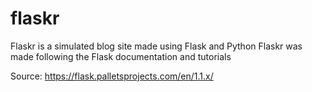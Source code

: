# flaskr
Flaskr is a simulated blog site made using Flask and Python
Flaskr was made following the Flask documentation and tutorials

Source: https://flask.palletsprojects.com/en/1.1.x/
